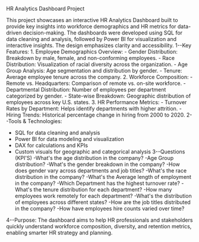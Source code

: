 HR Analytics Dashboard Project

This project showcases an interactive HR Analytics Dashboard built to provide key insights into workforce demographics and HR metrics for data-driven decision-making. The dashboards were developed using SQL for data cleaning and analysis, followed by Power BI for visualization and interactive insights. The design emphasizes clarity and accessibility.
1--Key Features:
	1. Employee Demographics Overview:
    - Gender Distribution: Breakdown by male, female, and non-conforming employees.
    - Race Distribution: Visualization of racial diversity across the organization.
    - Age Group Analysis: Age segmentation and distribution by gender.
    - Tenure: Average employee tenure across the company.
	2. Workforce Composition:
    - Remote vs. Headquarters: Comparison of remote vs. on-site workforce.
    - Departmental Distribution: Number of employees per department categorized by gender.
    - State-wise Breakdown: Geographic distribution of employees across key U.S. states.
	3. HR Performance Metrics:
    - Turnover Rates by Department: Helps identify departments with higher attrition.
    - Hiring Trends: Historical percentage change in hiring from 2000 to 2020.
2--Tools & Technologies:
 - SQL for data cleaning and analysis
 - Power BI for data modeling and visualization
 - DAX for calculations and KPIs
 - Custom visuals for geographic and categorical analysis
3--Questions (KPI'S)
 -What's the age distribution in the company?
 -Age Group distribution?
 -What's the gender breakdown in the company?
 -How does gender vary across departments and job titles?
 -What's the race distribution in the company?
 -What's the Average length of employment in the company?
 -Which Department has the highest turnover rate?
 -What's the tenure distribution for each department?
 -How many employees work remotely for each department?
 -What's the distribution of employees across different states?
 -How are the job titles distributed in the company?
 -How have employees hire counts varied over time?

4--Purpose:
The dashboard aims to help HR professionals and stakeholders quickly understand workforce composition, diversity, and retention metrics, enabling smarter HR strategy and planning.



